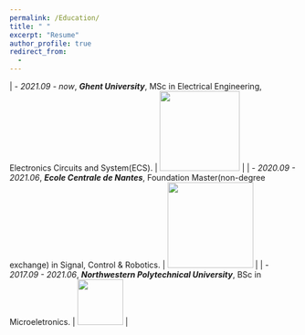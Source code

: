 ```yaml
---
permalink: /Education/
title: " "
excerpt: "Resume"
author_profile: true
redirect_from: 
  - 
---
```


| - *2021.09 - now*, ***Ghent University***, MSc in Electrical Engineering, Electronics Circuits and System(ECS). | <img src="https://styleguide.ugent.be/files/uploads/logo_UGent_EN_RGB_2400_kleur_witbg.png" width="140"> |
| - *2020.09 - 2021.06*, ***Ecole Centrale de Nantes***, Foundation Master(non-degree exchange) in Signal, Control & Robotics. | <img src="https://upload.wikimedia.org/wikipedia/fr/c/c0/Logo_ECN.svg" width="150"> |
| - *2017.09 - 2021.06*, ***Northwestern Polytechnical University***, BSc in Microeletronics. | <img src="https://upload.wikimedia.org/wikipedia/zh/thumb/a/ac/Northwestern_Polytechnical_University_badge.svg/320px-Northwestern_Polytechnical_University_badge.svg.png?1679150883585" width="80"> |





<!-- 
<base target = "_parent" />
<embed src="../assets/Xiaoke_Wang_Resume.pdf" target="_blank" width="800px" height="2100px" /> -->

